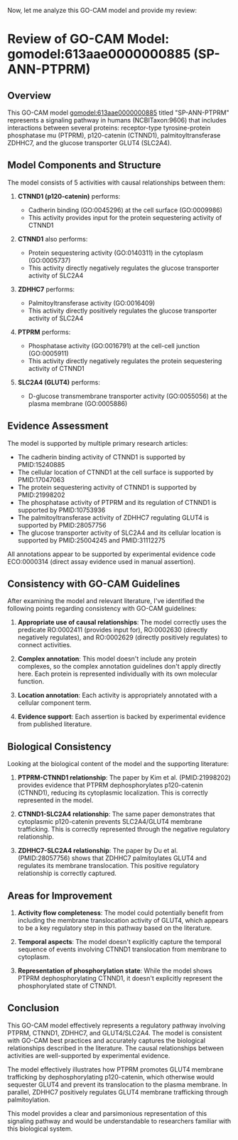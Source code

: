 Now, let me analyze this GO-CAM model and provide my review:

# Review of GO-CAM Model: gomodel:613aae0000000885 (SP-ANN-PTPRM)

## Overview

This GO-CAM model [gomodel:613aae0000000885](https://bioregistry.io/go.model:613aae0000000885) titled "SP-ANN-PTPRM" represents a signaling pathway in humans (NCBITaxon:9606) that includes interactions between several proteins: receptor-type tyrosine-protein phosphatase mu (PTPRM), p120-catenin (CTNND1), palmitoyltransferase ZDHHC7, and the glucose transporter GLUT4 (SLC2A4).

## Model Components and Structure

The model consists of 5 activities with causal relationships between them:

1. **CTNND1 (p120-catenin)** performs:
   - Cadherin binding (GO:0045296) at the cell surface (GO:0009986)
   - This activity provides input for the protein sequestering activity of CTNND1

2. **CTNND1** also performs:
   - Protein sequestering activity (GO:0140311) in the cytoplasm (GO:0005737)
   - This activity directly negatively regulates the glucose transporter activity of SLC2A4

3. **ZDHHC7** performs:
   - Palmitoyltransferase activity (GO:0016409)
   - This activity directly positively regulates the glucose transporter activity of SLC2A4

4. **PTPRM** performs:
   - Phosphatase activity (GO:0016791) at the cell-cell junction (GO:0005911)
   - This activity directly negatively regulates the protein sequestering activity of CTNND1

5. **SLC2A4 (GLUT4)** performs:
   - D-glucose transmembrane transporter activity (GO:0055056) at the plasma membrane (GO:0005886)

## Evidence Assessment

The model is supported by multiple primary research articles:

- The cadherin binding activity of CTNND1 is supported by PMID:15240885
- The cellular location of CTNND1 at the cell surface is supported by PMID:17047063
- The protein sequestering activity of CTNND1 is supported by PMID:21998202
- The phosphatase activity of PTPRM and its regulation of CTNND1 is supported by PMID:10753936
- The palmitoyltransferase activity of ZDHHC7 regulating GLUT4 is supported by PMID:28057756
- The glucose transporter activity of SLC2A4 and its cellular location is supported by PMID:25004245 and PMID:31112275

All annotations appear to be supported by experimental evidence code ECO:0000314 (direct assay evidence used in manual assertion).

## Consistency with GO-CAM Guidelines

After examining the model and relevant literature, I've identified the following points regarding consistency with GO-CAM guidelines:

1. **Appropriate use of causal relationships**: The model correctly uses the predicate RO:0002411 (provides input for), RO:0002630 (directly negatively regulates), and RO:0002629 (directly positively regulates) to connect activities.

2. **Complex annotation**: This model doesn't include any protein complexes, so the complex annotation guidelines don't apply directly here. Each protein is represented individually with its own molecular function.

3. **Location annotation**: Each activity is appropriately annotated with a cellular component term.

4. **Evidence support**: Each assertion is backed by experimental evidence from published literature.

## Biological Consistency

Looking at the biological content of the model and the supporting literature:

1. **PTPRM-CTNND1 relationship**: The paper by Kim et al. (PMID:21998202) provides evidence that PTPRM dephosphorylates p120-catenin (CTNND1), reducing its cytoplasmic localization. This is correctly represented in the model.

2. **CTNND1-SLC2A4 relationship**: The same paper demonstrates that cytoplasmic p120-catenin prevents SLC2A4/GLUT4 membrane trafficking. This is correctly represented through the negative regulatory relationship.

3. **ZDHHC7-SLC2A4 relationship**: The paper by Du et al. (PMID:28057756) shows that ZDHHC7 palmitoylates GLUT4 and regulates its membrane translocation. This positive regulatory relationship is correctly captured.

## Areas for Improvement

1. **Activity flow completeness**: The model could potentially benefit from including the membrane translocation activity of GLUT4, which appears to be a key regulatory step in this pathway based on the literature.

2. **Temporal aspects**: The model doesn't explicitly capture the temporal sequence of events involving CTNND1 translocation from membrane to cytoplasm.

3. **Representation of phosphorylation state**: While the model shows PTPRM dephosphorylating CTNND1, it doesn't explicitly represent the phosphorylated state of CTNND1.

## Conclusion

This GO-CAM model effectively represents a regulatory pathway involving PTPRM, CTNND1, ZDHHC7, and GLUT4/SLC2A4. The model is consistent with GO-CAM best practices and accurately captures the biological relationships described in the literature. The causal relationships between activities are well-supported by experimental evidence.

The model effectively illustrates how PTPRM promotes GLUT4 membrane trafficking by dephosphorylating p120-catenin, which otherwise would sequester GLUT4 and prevent its translocation to the plasma membrane. In parallel, ZDHHC7 positively regulates GLUT4 membrane trafficking through palmitoylation.

This model provides a clear and parsimonious representation of this signaling pathway and would be understandable to researchers familiar with this biological system.